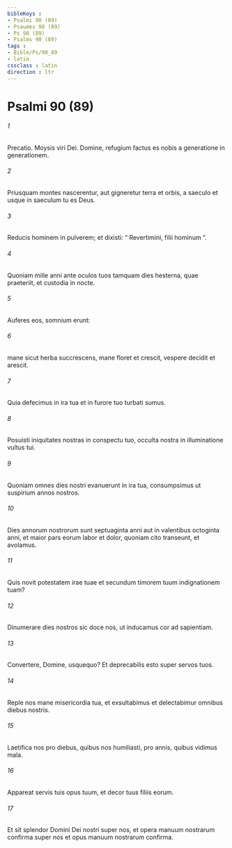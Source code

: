 ```yaml
---
bibleKeys : 
- Psalmi 90 (89)
- Psaumes 90 (89)
- Ps 90 (89)
- Psalms 90 (89)
tags : 
- Bible/Ps/90_89
- latin
cssclass : latin
direction : ltr
---
```


# Psalmi 90 (89)

###### 1
Precatio. Moysis viri Dei. Domine, refugium factus es nobis a generatione in generationem.
###### 2
Priusquam montes nascerentur, aut gigneretur terra et orbis, a saeculo et usque in saeculum tu es Deus.
###### 3
Reducis hominem in pulverem; et dixisti: “ Revertimini, filii hominum ”.
###### 4
Quoniam mille anni ante oculos tuos tamquam dies hesterna, quae praeteriit, et custodia in nocte.
###### 5
Auferes eos, somnium erunt:
###### 6
mane sicut herba succrescens, mane floret et crescit, vespere decidit et arescit.
###### 7
Quia defecimus in ira tua et in furore tuo turbati sumus.
###### 8
Posuisti iniquitates nostras in conspectu tuo, occulta nostra in illuminatione vultus tui.
###### 9
Quoniam omnes dies nostri evanuerunt in ira tua, consumpsimus ut suspirium annos nostros.
###### 10
Dies annorum nostrorum sunt septuaginta anni aut in valentibus octoginta anni, et maior pars eorum labor et dolor, quoniam cito transeunt, et avolamus.
###### 11
Quis novit potestatem irae tuae et secundum timorem tuum indignationem tuam?
###### 12
Dinumerare dies nostros sic doce nos, ut inducamus cor ad sapientiam.
###### 13
Convertere, Domine, usquequo? Et deprecabilis esto super servos tuos.
###### 14
Reple nos mane misericordia tua, et exsultabimus et delectabimur omnibus diebus nostris.
###### 15
Laetifica nos pro diebus, quibus nos humiliasti, pro annis, quibus vidimus mala.
###### 16
Appareat servis tuis opus tuum, et decor tuus filiis eorum.
###### 17
Et sit splendor Domini Dei nostri super nos, et opera manuum nostrarum confirma super nos et opus manuum nostrarum confirma.
